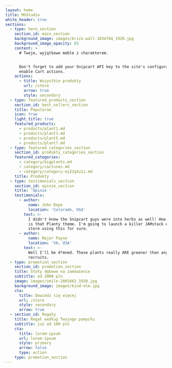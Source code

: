 ```yaml
---
layout: home
title: MGStudio
white_header: true
sections:
  - type: hero_section
    section_id: main_section
    background_image: images/brick-wall-1834784_1920.jpg
    background_image_opacity: 65
    content: >
      # Twoje, wyjątkowe meble z charakterem.


      Don't forget to add your Snipcart API key to the site's configuration to
      enable Cart actions.
    actions:
      - title: Wszystkie produkty
        url: /store
        arrow: true
        style: secondary
  - type: featured_products_section
    section_id: best_sellers_section
    title: Popularne
    icon: true
    light_title: true
    featured_products:
      - products/plant1.md
      - products/plant3.md
      - products/plant5.md
      - products/plant7.md
  - type: featured_categories_section
    section_id: produkty_categories_section
    featured_categories:
      - category/bigplants.md
      - category/cactuses.md
      - category/category-ey22g5u1i.md
    title: Produkty
  - type: testimonials_section
    section_id: opinie_section
    title: 'Opinie '
    testimonials:
      - author:
          name: John Dope
          location: 'Colorado, USA'
        text: >-
          I didn't know the Snipcart guys were into herbs as well! How beautiful
          is that Planty theme. I'm going to launch a killer JAMstack e-commerce
          store using this for sure.
      - author:
          name: Major Payne
          location: 'VA, USA'
        text: >-
          Well I'll be d*mned. These plants really ARE greener than any of my
          recruits.
  - type: promotion_section
    section_id: promotion_section
    title: Stoły dębowe na zamówienie
    subtitle: od 2000 pln
    image: images/smile-2001662_1920.jpg
    background_image: images/kind-elm.jpg
    cta:
      title: Dowiedz się więcej
      url: /store
      style: secondary
      arrow: true
  - section_id: Regały
    title: Regał według Twojego pomysłu
    subtitle: już od 100 pln
    cta:
      title: lorem-ipsum
      url: lorem-ipsum
      style: primary
      arrow: false
      type: action
    type: promotion_section
---
```

